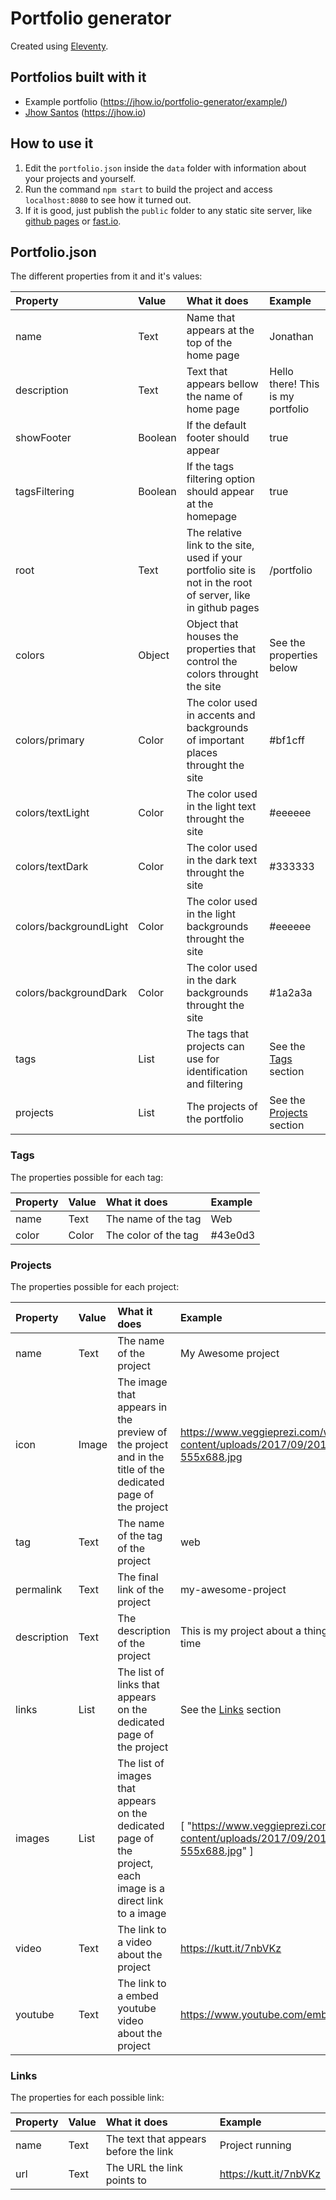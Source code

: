 # Portfolio generator
Created using [Eleventy](https://www.11ty.dev/).

## Portfolios built with it
- Example portfolio (https://jhow.io/portfolio-generator/example/)
- [Jhow Santos](https://twitter.com/pipocacafeinada) (https://jhow.io)

## How to use it
1. Edit the `portfolio.json` inside the `data` folder with information about your projects and yourself.
2. Run the command `npm start` to build the project and access `localhost:8080` to see how it turned out.
3. If it is good, just publish the `public` folder to any static site server, like [github pages](https://pages.github.com/) or [fast.io](https://fast.io).

## Portfolio.json
The different properties from it and it's values:

| Property               | Value   | What it does                                                                                                  | Example                               |
|:-----------------------|:--------|:--------------------------------------------------------------------------------------------------------------|:--------------------------------------|
| name                   | Text    | Name that appears at the top of the home page                                                                 | Jonathan                              |
| description            | Text    | Text that appears bellow the name of home page                                                                | Hello there! This is my portfolio     |
| showFooter             | Boolean | If the default footer should appear                                                                           | true                                  |
| tagsFiltering          | Boolean | If the tags filtering option should appear at the homepage                                                    | true                                  |
| root                   | Text    | The relative link to the site, used if your portfolio site is not in the root of server, like in github pages | /portfolio                            |
| colors                 | Object  | Object that houses the properties that control the colors throught the site                                   | See the properties below              |
| colors/primary         | Color   | The color used in accents and backgrounds of important places throught the site                               | #bf1cff                               |
| colors/textLight       | Color   | The color used in the light text throught the site                                                            | #eeeeee                               |
| colors/textDark        | Color   | The color used in the dark text throught the site                                                             | #333333                               |
| colors/backgroundLight | Color   | The color used in the light backgrounds throught the site                                                     | #eeeeee                               |
| colors/backgroundDark  | Color   | The color used in the dark backgrounds throught the site                                                      | #1a2a3a                               |
| tags                   | List    | The tags that projects can use for identification and filtering                                               | See the [Tags](#tags) section         |
| projects               | List    | The projects of the portfolio                                                                                 | See the [Projects](#projects) section |

### Tags
The properties possible for each tag:

| Property | Value | What it does         | Example |
|:---------|:------|:---------------------|:--------|
| name     | Text  | The name of the tag  | Web     |
| color    | Color | The color of the tag | #43e0d3 |

### Projects
The properties possible for each project:

| Property    | Value   | What it does                                                                                                 | Example                                                                                  |
|:------------|:--------|:-------------------------------------------------------------------------------------------------------------|:-----------------------------------------------------------------------------------------|
| name        | Text    | The name of the project                                                                                      | My Awesome project                                                                       |
| icon        | Image   | The image that appears in the preview of the project and in the title of the dedicated page of the project   | https://www.veggieprezi.com/wp-content/uploads/2017/09/20170731_214129-555x688.jpg       |
| tag         | Text    | The name of the tag of the project                                                                           | web                                                                                      |
| permalink   | Text    | The final link of the project                                                                                | my-awesome-project                                                                       |
| description | Text    | The description of the project                                                                               | This is my project about a thing I did in my free time                                   |
| links       | List    | The list of links that appears on the dedicated page of the project                                          | See the [Links](#links) section                                                        |
| images      | List    | The list of images that appears on the dedicated page of the project, each image is a direct link to a image | [ "https://www.veggieprezi.com/wp-content/uploads/2017/09/20170731_214129-555x688.jpg" ] |
| video       | Text    | The link to a video about the project                                                                        | https://kutt.it/7nbVKz                                                                   |
| youtube     | Text    | The link to a embed youtube video about the project                                                           |https://www.youtube.com/embed/dQw4w9WgXcQ                                                |

### Links
The properties for each possible link:

| Property | Value | What it does                          | Example                |
|:---------|:------|:--------------------------------------|:-----------------------|
| name     | Text  | The text that appears before the link | Project running        |
| url      | Text  | The URL the link points to            | https://kutt.it/7nbVKz |
